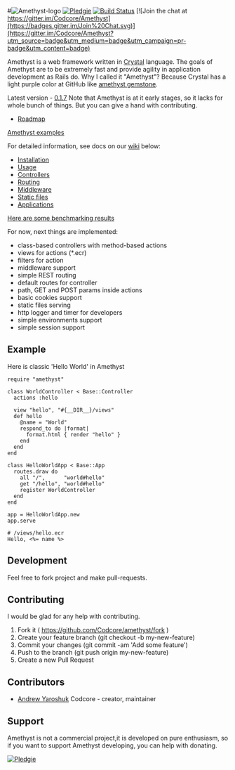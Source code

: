 #![Amethyst-logo](http://s019.radikal.ru/i635/1506/28/bac4764b9e03.png)
[![Pledgie](https://pledgie.com/campaigns/29689.png?skin_name=chrome)](https://pledgie.com/campaigns/29689)
[![Build Status](https://travis-ci.org/Codcore/Amethyst.svg)](https://travis-ci.org/Codcore/Amethyst)  [![Join the chat at https://gitter.im/Codcore/Amethyst](https://badges.gitter.im/Join%20Chat.svg)](https://gitter.im/Codcore/Amethyst?utm_source=badge&utm_medium=badge&utm_campaign=pr-badge&utm_content=badge)

Amethyst is a web framework written in [Crystal](https://github.com/manastech/crystal) language. The goals of Amethyst are to be extremely fast and provide agility in application development as Rails do. Why I called it "Amethyst"? Because Crystal  has a light purple color at GitHub like [amethyst gemstone](http://en.wikipedia.org/wiki/Amethyst).

Latest version - [0.1.7](https://github.com/Codcore/Amethyst/releases/tag/v0.1.7)
Note that Amethyst is at it early stages, so it lacks for whole bunch of things. But you can give a hand with contributing.
* [Roadmap](https://github.com/Codcore/Amethyst/wiki/Roadmap)

[Amethyst examples](https://github.com/Codcore/amethyst-examples)

For detailed information, see docs on our [wiki](https://github.com/Codcore/Amethyst/wiki) below:

* [Installation](https://github.com/Codcore/Amethyst/wiki/Installation)
* [Usage](https://github.com/Codcore/Amethyst/wiki/Usage)
* [Controllers](https://github.com/Codcore/Amethyst/wiki/Controllers)
* [Routing](https://github.com/Codcore/Amethyst/wiki/Routing)
* [Middleware](https://github.com/Codcore/Amethyst/wiki/Middleware)
* [Static files](https://github.com/Codcore/Amethyst/wiki/StaticFiles)
* [Applications](https://github.com/Codcore/Amethyst/wiki/Applications)


[Here are some benchmarking results](https://gist.github.com/Codcore/0c7a331b69eed542fb78)

For now, next things are implemented:
* class-based controllers with method-based actions
* views for actions (*.ecr)
* filters for action 
* middleware support
* simple REST routing
* default routes for controller
* path, GET and POST params inside actions
* basic cookies support
* static files serving
* http logger and timer for developers
* simple environments support
* simple session support

## Example
Here is classic 'Hello World' in Amethyst
```crystal
require "amethyst"

class WorldController < Base::Controller
  actions :hello

  view "hello", "#{__DIR__}/views"
  def hello
    @name = "World"
    respond_to do |format|
      format.html { render "hello" }
    end
  end
end

class HelloWorldApp < Base::App
  routes.draw do
    all "/",      "world#hello" 
    get "/hello", "world#hello" 
    register WorldController
  end
end

app = HelloWorldApp.new
app.serve

# /views/hello.ecr
Hello, <%= name %>
```


## Development

Feel free to fork project and make pull-requests.


## Contributing

I would be glad for any help with contributing.

1. Fork it ( https://github.com/Codcore/amethyst/fork )
2. Create your feature branch (git checkout -b my-new-feature)
3. Commit your changes (git commit -am 'Add some feature')
4. Push to the branch (git push origin my-new-feature)
5. Create a new Pull Request


## Contributors

- [Andrew Yaroshuk](https://github.com/Codcore]) Codcore - creator, maintainer

## Support
Amethyst is not a commercial project,it is developed on pure enthusiasm, so if you want to support Amethyst developing, you can help with donating.

[![Pledgie](https://pledgie.com/campaigns/29689.png?skin_name=chrome)](https://pledgie.com/campaigns/29689)
